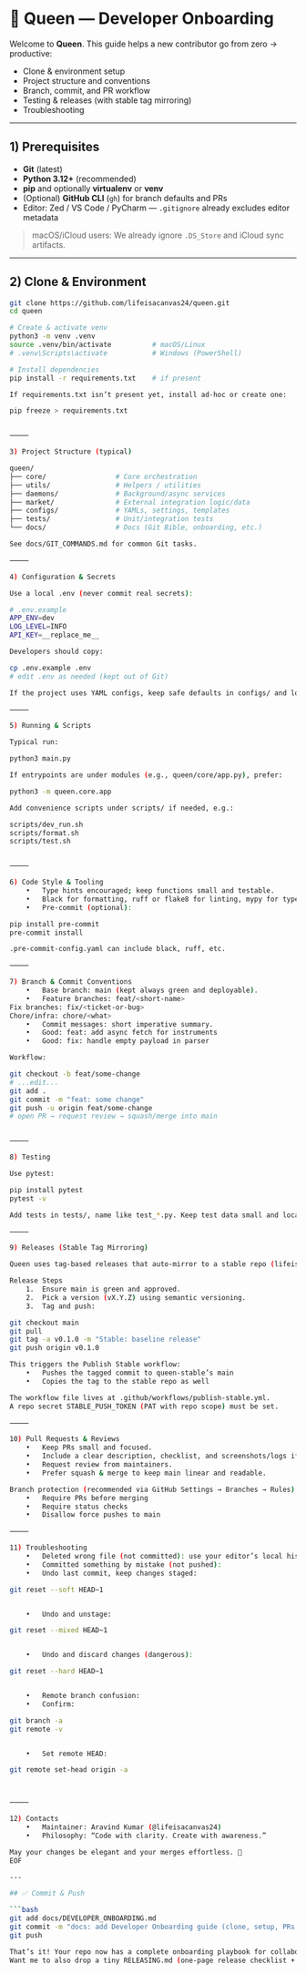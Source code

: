 # 👑 Queen — Developer Onboarding

Welcome to **Queen**. This guide helps a new contributor go from zero → productive:

- Clone & environment setup
- Project structure and conventions
- Branch, commit, and PR workflow
- Testing & releases (with stable tag mirroring)
- Troubleshooting

---

## 1) Prerequisites

- **Git** (latest)
- **Python 3.12+** (recommended)
- **pip** and optionally **virtualenv** or **venv**
- (Optional) **GitHub CLI** (`gh`) for branch defaults and PRs
- Editor: Zed / VS Code / PyCharm — `.gitignore` already excludes editor metadata

> macOS/iCloud users: We already ignore `.DS_Store` and iCloud sync artifacts.

---

## 2) Clone & Environment

````bash
git clone https://github.com/lifeisacanvas24/queen.git
cd queen

# Create & activate venv
python3 -m venv .venv
source .venv/bin/activate          # macOS/Linux
# .venv\Scripts\activate           # Windows (PowerShell)

# Install dependencies
pip install -r requirements.txt    # if present

If requirements.txt isn’t present yet, install ad-hoc or create one:

pip freeze > requirements.txt


⸻

3) Project Structure (typical)

queen/
├── core/                 # Core orchestration
├── utils/                # Helpers / utilities
├── daemons/              # Background/async services
├── market/               # External integration logic/data
├── configs/              # YAMLs, settings, templates
├── tests/                # Unit/integration tests
└── docs/                 # Docs (Git Bible, onboarding, etc.)

See docs/GIT_COMMANDS.md for common Git tasks.

⸻

4) Configuration & Secrets

Use a local .env (never commit real secrets):

# .env.example
APP_ENV=dev
LOG_LEVEL=INFO
API_KEY=__replace_me__

Developers should copy:

cp .env.example .env
# edit .env as needed (kept out of Git)

If the project uses YAML configs, keep safe defaults in configs/ and load overrides from environment variables when present.

⸻

5) Running & Scripts

Typical run:

python3 main.py

If entrypoints are under modules (e.g., queen/core/app.py), prefer:

python3 -m queen.core.app

Add convenience scripts under scripts/ if needed, e.g.:

scripts/dev_run.sh
scripts/format.sh
scripts/test.sh


⸻

6) Code Style & Tooling
	•	Type hints encouraged; keep functions small and testable.
	•	Black for formatting, ruff or flake8 for linting, mypy for types (optional but recommended).
	•	Pre-commit (optional):

pip install pre-commit
pre-commit install

.pre-commit-config.yaml can include black, ruff, etc.

⸻

7) Branch & Commit Conventions
	•	Base branch: main (kept always green and deployable).
	•	Feature branches: feat/<short-name>
Fix branches: fix/<ticket-or-bug>
Chore/infra: chore/<what>
	•	Commit messages: short imperative summary.
	•	Good: feat: add async fetch for instruments
	•	Good: fix: handle empty payload in parser

Workflow:

git checkout -b feat/some-change
# ...edit...
git add .
git commit -m "feat: some change"
git push -u origin feat/some-change
# open PR → request review → squash/merge into main


⸻

8) Testing

Use pytest:

pip install pytest
pytest -v

Add tests in tests/, name like test_*.py. Keep test data small and local.

⸻

9) Releases (Stable Tag Mirroring)

Queen uses tag-based releases that auto-mirror to a stable repo (lifeisacanvas24/queen-stable) via GitHub Actions.

Release Steps
	1.	Ensure main is green and approved.
	2.	Pick a version (vX.Y.Z) using semantic versioning.
	3.	Tag and push:

git checkout main
git pull
git tag -a v0.1.0 -m "Stable: baseline release"
git push origin v0.1.0

This triggers the Publish Stable workflow:
	•	Pushes the tagged commit to queen-stable’s main
	•	Copies the tag to the stable repo as well

The workflow file lives at .github/workflows/publish-stable.yml.
A repo secret STABLE_PUSH_TOKEN (PAT with repo scope) must be set.

⸻

10) Pull Requests & Reviews
	•	Keep PRs small and focused.
	•	Include a clear description, checklist, and screenshots/logs if relevant.
	•	Request review from maintainers.
	•	Prefer squash & merge to keep main linear and readable.

Branch protection (recommended via GitHub Settings → Branches → Rules):
	•	Require PRs before merging
	•	Require status checks
	•	Disallow force pushes to main

⸻

11) Troubleshooting
	•	Deleted wrong file (not committed): use your editor’s local history or recreate.
	•	Committed something by mistake (not pushed):
	•	Undo last commit, keep changes staged:

git reset --soft HEAD~1


	•	Undo and unstage:

git reset --mixed HEAD~1


	•	Undo and discard changes (dangerous):

git reset --hard HEAD~1


	•	Remote branch confusion:
	•	Confirm:

git branch -a
git remote -v


	•	Set remote HEAD:

git remote set-head origin -a



⸻

12) Contacts
	•	Maintainer: Aravind Kumar (@lifeisacanvas24)
	•	Philosophy: “Code with clarity. Create with awareness.”

May your changes be elegant and your merges effortless. 🌿
EOF

---

## ✅ Commit & Push

```bash
git add docs/DEVELOPER_ONBOARDING.md
git commit -m "docs: add Developer Onboarding guide (clone, setup, PRs, releases)"
git push

That’s it! Your repo now has a complete onboarding playbook for collaborators.
Want me to also drop a tiny RELEASING.md (one-page release checklist + commands) so anyone can confidently cut a stable tag?
````

